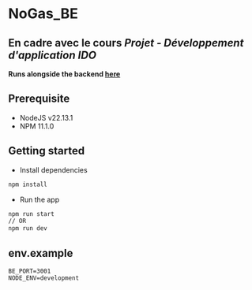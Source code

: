 # NoGas_BE
## En cadre avec le cours *Projet - Développement d'application IDO*
**Runs alongside the backend [here](https://github.com/Yves-Shaheem/NoGas_BE)**

## Prerequisite
- NodeJS v22.13.1
- NPM 11.1.0
## Getting started
- Install dependencies
```bash
npm install
```
- Run the app
```bash
npm run start
// OR
npm run dev
```
## env.example
```
BE_PORT=3001
NODE_ENV=development
```
